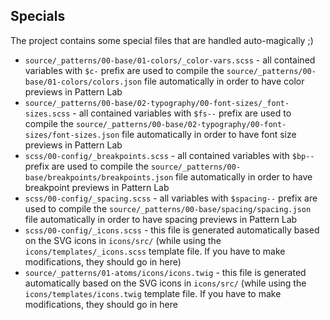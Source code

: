 ## Specials

The project contains some special files that are handled auto-magically ;)

* `source/_patterns/00-base/01-colors/_color-vars.scss` - all contained variables
  with `$c-` prefix are used to compile the 
  `source/_patterns/00-base/01-colors/colors.json` file automatically in order 
  to have color previews in Pattern Lab
* `source/_patterns/00-base/02-typography/00-font-sizes/_font-sizes.scss` - all
  contained variables with `$fs--` prefix are used to compile the
  `source/_patterns/00-base/02-typography/00-font-sizes/font-sizes.json` file
  automatically in order to have font size previews in Pattern Lab
* `scss/00-config/_breakpoints.scss` - all contained variables with `$bp--` 
  prefix are used to compile the 
  `source/_patterns/00-base/breakpoints/breakpoints.json` file automatically in
  order to have breakpoint previews in Pattern Lab
* `scss/00-config/_spacing.scss` - all variables with `$spacing--` prefix are 
  used to compile the `source/_patterns/00-base/spacing/spacing.json` file 
  automatically in order to have spacing previews in Pattern Lab
* `scss/00-config/_icons.scss` - this file is generated automatically based on 
  the SVG icons in `icons/src/` (while using the `icons/templates/_icons.scss`
  template file. If you have to make modifications, they should go in here)
* `source/_patterns/01-atoms/icons/icons.twig` - this file is generated 
  automatically based on the SVG icons in `icons/src/` (while using the 
  `icons/templates/icons.twig` template file. If you have to make modifications, 
  they should go in here
